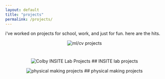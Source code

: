 ```yaml
---
layout: default
title: "projects"
permalink: /projects/
---
```


i've worked on projects for school, work, and just for fun. here are the hits.


<p align="center">
  <img src="../assets/ml-cv-projects.png" alt="ml/cv projects"/>
  <h1 align="center"machine learning / computer vision></h1>
</p>


<p align="center">
  <img src="../assets/insite-logo.png" alt="Colby INSITE Lab Projects"/>
  ## INSITE lab projects
</p>


<p align="center">
  <img src="../assets/maker-projects.png" alt="physical making projects"/>
  ## physical making projects
</p>

